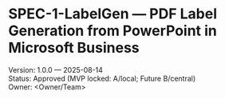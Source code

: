 # SPEC-1-LabelGen — PDF Label Generation from PowerPoint in Microsoft Business

Version: 1.0.0 — 2025-08-14  
Status: Approved (MVP locked: A/local; Future B/central)  
Owner: <Owner/Team>

<!-- Paste the full EN spec content here (from your Master canvas). -->

